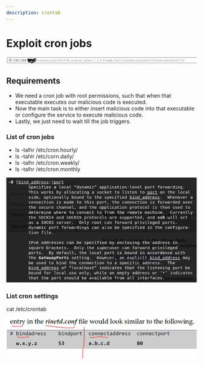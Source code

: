 ```yaml
---
description: crontab
---
```


# Exploit cron jobs

![](.gitbook/assets/image%20%2818%29.png)

## Requirements

* We need a cron job with root permissions, such that when that executable executes our malicious code is executed.
* Now the main task is to either insert malicious code into that executable or configure the service to execute malicious code.
* Lastly, we just need to wait till the job triggers.

### List of cron jobs

* ls -talhr /etc/cron.hourly/
* ls -tahlr /etc/corn.daily/
* ls -talhr /etc/cron.weekly/
* ls -talhr /etc/cron.monthly

![](.gitbook/assets/image%20%2816%29.png)

### List cron settings

cat /etc/crontab

![](.gitbook/assets/image%20%2852%29.png)



